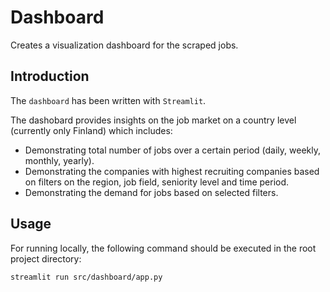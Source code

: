 # Dashboard

Creates a visualization dashboard for the scraped jobs.

## Introduction

The `dashboard` has been written with `Streamlit`.

The dashobard provides insights on the job market on a country level (currently only Finland) which includes:

- Demonstrating total number of jobs over a certain period (daily, weekly, monthly, yearly).
- Demonstrating the companies with highest recruiting companies based on filters on the region, job field, seniority level and time period.
- Demonstrating the demand for jobs based on selected filters.


## Usage

For running locally, the following command should be executed in the root project directory:
```bash
streamlit run src/dashboard/app.py
```
